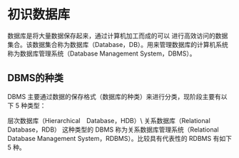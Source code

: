 # 初识数据库

数据库是将大量数据保存起来，通过计算机加工而成的可以 进行高效访问的数据集合。该数据集合称为数据库（Database，DB）。用来管理数据库的计算机系统称为数据库管理系统（Database Management System，DBMS）。

## DBMS的种类

DBMS 主要通过数据的保存格式（数据库的种类）来进行分类，现阶段主要有以下 5 种类型：

层次数据库（Hierarchical Database，HDB）\\
关系数据库（Relational Database，RDB）
这种类型的 DBMS 称为关系数据库管理系统（Relational Database Management System，RDBMS）。比较具有代表性的 RDBMS 有如下 5 种。

